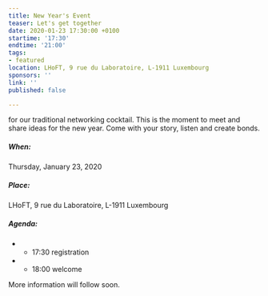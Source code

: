 ```yaml
---
title: New Year's Event
teaser: Let's get together
date: 2020-01-23 17:30:00 +0100
startime: '17:30'
endtime: '21:00'
tags:
- featured
location: LHoFT, 9 rue du Laboratoire, L-1911 Luxembourg
sponsors: ''
link: ''
published: false

---
```

for our traditional networking cocktail. This is the moment to meet and share ideas for the new year. Come with your story, listen and create bonds.

##### When:

Thursday, January 23, 2020

##### Place:

LHoFT, 9 rue du Laboratoire, L-1911 Luxembourg

##### Agenda:

* - 17:30 registration
* - 18:00 welcome

More information will follow soon.